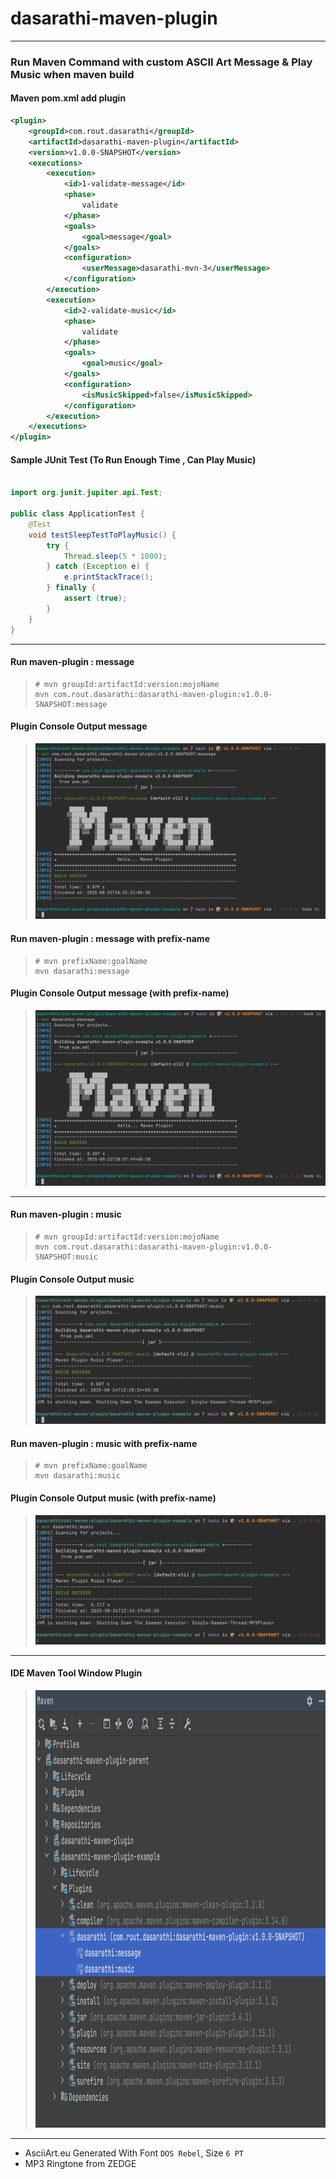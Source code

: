 # dasarathi-maven-plugin

---

### Run Maven Command with custom ASCII Art Message & Play Music when maven build

#### Maven pom.xml add plugin

```xml
<plugin>
    <groupId>com.rout.dasarathi</groupId>
    <artifactId>dasarathi-maven-plugin</artifactId>
    <version>v1.0.0-SNAPSHOT</version>
    <executions>
        <execution>
            <id>1-validate-message</id>
            <phase>
                validate
            </phase>
            <goals>
                <goal>message</goal>
            </goals>
            <configuration>
                <userMessage>dasarathi-mvn-3</userMessage>
            </configuration>
        </execution>
        <execution>
            <id>2-validate-music</id>
            <phase>
                validate
            </phase>
            <goals>
                <goal>music</goal>
            </goals>
            <configuration>
                <isMusicSkipped>false</isMusicSkipped>
            </configuration>
        </execution>
    </executions>
</plugin>
```

#### Sample JUnit Test (To Run Enough Time , Can Play Music)

```java

import org.junit.jupiter.api.Test;

public class ApplicationTest {
    @Test
    void testSleepTestToPlayMusic() {
        try {
            Thread.sleep(5 * 1000);
        } catch (Exception e) {
            e.printStackTrace();
        } finally {
            assert (true);
        }
    }
}
```

___

#### Run maven-plugin : message

> ``` 
> # mvn groupId:artifactId:version:mojoName
> mvn com.rout.dasarathi:dasarathi-maven-plugin:v1.0.0-SNAPSHOT:message
> ```

#### Plugin Console Output message

>
> <img src="./docs/img/image-cli-output-message.png" alt="Plugin Run Console Output Message">

#### Run maven-plugin : message with prefix-name

> ``` 
> # mvn prefixName:goalName
> mvn dasarathi:message
> ```

#### Plugin Console Output message (with prefix-name)

>
> <img src="./docs/img/image-cli-output-message-prefix.png" alt="Plugin Run Console Output Message Prefix">

---

#### Run maven-plugin : music

> ``` 
> # mvn groupId:artifactId:version:mojoName
> mvn com.rout.dasarathi:dasarathi-maven-plugin:v1.0.0-SNAPSHOT:music
> ```

#### Plugin Console Output music

>
> <img src="./docs/img/image-cli-output-music.png" alt="Plugin Run Console Output Music">

#### Run maven-plugin : music with prefix-name

> ``` 
> # mvn prefixName:goalName
> mvn dasarathi:music
> ```

#### Plugin Console Output music (with prefix-name)

>
> <img src="./docs/img/image-cli-output-music-prefix.png" alt="Plugin Run Console Output Music Prefix">


---

#### IDE Maven Tool Window Plugin

>
> <img src="./docs/img/image-ide-maven-tool-window-plugin.png" alt="IDE Maven Tool Window Plugin" width="900" height="700">

***

- AsciiArt.eu Generated With Font `DOS Rebel`, Size `6 PT`
- MP3 Ringtone from ZEDGE